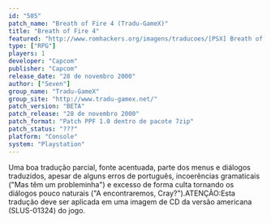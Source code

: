 ```yaml
---
id: "505"
patch_name: "Breath of Fire 4 (Tradu-GameX)"
title: "Breath of Fire 4"
featured: "http://www.romhackers.org/imagens/traducoes/[PSX] Breath of Fire 4 - Tradu-GameX - 1.jpg"
type: ["RPG"]
players: 1
developer: "Capcom"
publisher: "Capcom"
release_date: "28 de novembro 2000"
author: ["Seven"]
group_name: "Tradu-GameX"
group_site: "http://www.tradu-gamex.net/"
patch_version: "BETA"
patch_release: "28 de novembro 2000"
patch_format: "Patch PPF 1.0 dentro de pacote 7zip"
patch_status: "???"
platform: "Console"
system: "Playstation"
---
```


Uma boa tradução parcial, fonte acentuada, parte dos menus e diálogos traduzidos, apesar de alguns erros de português, incoerências gramaticais ("Mas têm um probleminha") e excesso de forma culta tornando os diálogos pouco naturais ("A encontraremos, Cray?").ATENÇÃO:Esta tradução deve ser aplicada em uma imagem de CD da versão americana (SLUS-01324) do jogo.
